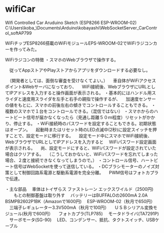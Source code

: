 # wifiCar
Wifi Controlled Car Aruduino Sketch (ESP8266 ESP-WROOM-02)
C:\Users\koba_\Documents\Arduino\kobayashi\WebSocketServer_CarControl_softAP799

WiFiチップESP8266搭載のWiFiモジュールEPS-WROOM-02でWiFiラジコンカーを作ってみた。

WiFiラジコンの特徴
・スマホのWebブラウザで操作する。

　従ってAppストアやPlayストアからアプリをダウンロードする必要なし。
 
　（開発者としては、面倒な審査を受けなくてよい。）
　車自体がWiFiアクセスポイント&Webサーバになっており、
　WiFi接続後、WebブラウザにURLとしてIPアドレスを入力すると操作画面が表示される。
・基本的にはハンドル用スライダと速度用スライダを左手と右手の親指で操作するが、
　加速度センサーの値をもとに、スマホの前後左右の傾きでコントロールすることもできる。
・複数のスマホで１台をコントロールできる。（混信ではない）
・スマホからのハートビート信号が届かなくなったら（見通し距離５０ｍ程度）リセットがかかり、停止する。
・WiFi接続時のパスワードを設定することもできる。初期状態はオープン。
　起動時またはリセット時のLED点滅中(2秒)に設定スイッチを押すことで、設定モードに移行する。
　設定モード中にスマホでWiFi接続後、WebブラウザでURLとしてIPアドレスを入力すると
　WiFiパスワード設定画面が表示される。
　尚、設定モードにすると、WiFiパスワードが設定されていた場合はクリアする。
　（こうしておかないと、WiFiパスワードを忘れてしまった場合、２度と接続できなくなってしまうので。）
・コントロール信号、ハートビート信号はWebSocketを使って送信している。
・DCブラシモーターのノイズ対策として制御回路系電源と駆動系電源を完全分離。
　PWM信号はフォトカプラで伝達。

・主な部品
　車体はトイザらス ファストレーン エックスワイルド（2500円)
　　もとの制御基盤は取り外す
　バッテリーはBUFFALOの2600mA 2.0A BSMPB2602P1BK（Amazonで1600円)
　ESP-WROOM-02（秋月で650円）
　三端子レギュレーター3.3V500mA（秋月で100円）
　ＵＳＢシリアル変換モジュール(秋月で600円）
　フォトカプラ(TLP785)
　モータドライバ(TA7291P)
　サーボモータ(SG-90)
　LED、コンデンサー、抵抗、タクトスイッチ、USBケーブル
 
